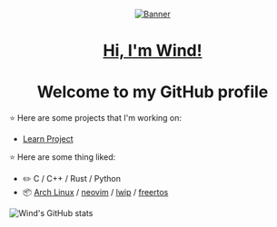 <p align="center">
  <a href="https://www.github.com/injuries"><img src="https://i0.hdslb.com/bfs/new_dyn/5db266c0cd80f1e75d9e70c60ebc78fd35579222.png@1036w_!web-dynamic.webp" alt="Banner"></a>
</p>
<h1 align="center"><a href="https://www.github.com/injuries">Hi, I'm Wind!</a></h1>
<h1 align="center">Welcome to my GitHub profile</h1>

:star: Here are some projects that I'm working on:
- [Learn Project](https://github.com/moepoi/Frontier-of-Hell)
  
:star: Here are some thing liked:
-   :pencil2: C / C++ / Rust / Python 
-   :package: [Arch Linux](https://wiki.archlinux.org/title/Arch_Linux) / [neovim](https://neovim.io/) / [lwip](https://github.com/jarun/nnn) / [freertos](https://mpv.io/)

![Wind's GitHub stats](https://github-readme-stats.vercel.app/api?username=windinjuries)
